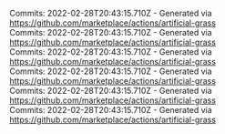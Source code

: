 Commits: 2022-02-28T20:43:15.710Z - Generated via https://github.com/marketplace/actions/artificial-grass
<br>
Commits: 2022-02-28T20:43:15.710Z - Generated via https://github.com/marketplace/actions/artificial-grass
<br>
Commits: 2022-02-28T20:43:15.710Z - Generated via https://github.com/marketplace/actions/artificial-grass
<br>
Commits: 2022-02-28T20:43:15.710Z - Generated via https://github.com/marketplace/actions/artificial-grass
<br>
Commits: 2022-02-28T20:43:15.710Z - Generated via https://github.com/marketplace/actions/artificial-grass
<br>
Commits: 2022-02-28T20:43:15.710Z - Generated via https://github.com/marketplace/actions/artificial-grass
<br>
